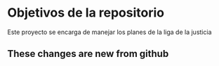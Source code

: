 # Objetivos de la repositorio

Este proyecto se encarga de manejar los planes de la liga de la justicia

## These changes are new from github

